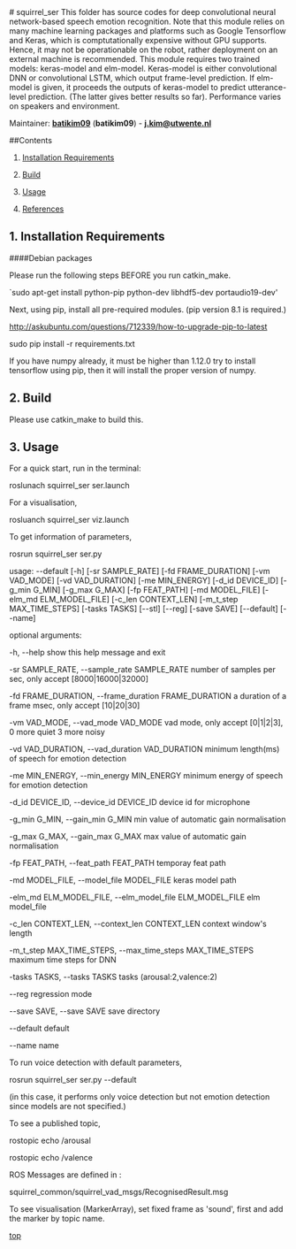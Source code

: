 <a id="top"/> 
# squirrel_ser
This folder has source codes for deep convolutional neural network-based speech emotion recognition. Note that this module relies on many machine learning packages and platforms such as Google Tensorflow and Keras, which is comptutationally expensive without GPU supports. Hence, it may not be operationable on the robot, rather deployment on an external machine is recommended. This module requires two trained models: keras-model and elm-model. Keras-model is either convolutional DNN or convolutional LSTM, which output frame-level prediction. If elm-model is given, it proceeds the outputs of keras-model to predict utterance-level prediction. (The latter gives better results so far). Performance varies on speakers and environment.

Maintainer: [**batikim09**](https://github.com/**github-user**/) (**batikim09**) - **j.kim@utwente.nl**

##Contents
1. <a href="#1--installation-requirements">Installation Requirements</a>

2. <a href="#2--build">Build</a>

3. <a href="#3--usage">Usage</a>

4. <a href="#3--references">References</a>

## 1. Installation Requirements <a id="1--installation-requirements"/>
####Debian packages

Please run the following steps BEFORE you run catkin_make.

`sudo apt-get install python-pip python-dev libhdf5-dev portaudio19-dev'

Next, using pip, install all pre-required modules.
(pip version 8.1 is required.)

http://askubuntu.com/questions/712339/how-to-upgrade-pip-to-latest

sudo pip install -r requirements.txt

If you have numpy already, it must be higher than 1.12.0
try to install tensorflow using pip, then it will install the proper version of numpy.

## 2. Build <a id="2--build"/>

Please use catkin_make to build this.

## 3. Usage <a id="3--usage"/>
For a quick start, run in the terminal:

roslunach squirrel_ser ser.launch

For a visualisation,

rosluanch squirrel_ser viz.launch

To get information of parameters, 

rosrun squirrel_ser ser.py

usage: --default [-h] [-sr SAMPLE_RATE] [-fd FRAME_DURATION] [-vm VAD_MODE]
                 [-vd VAD_DURATION] [-me MIN_ENERGY] [-d_id DEVICE_ID]
                 [-g_min G_MIN] [-g_max G_MAX] [-fp FEAT_PATH]
                 [-md MODEL_FILE] [-elm_md ELM_MODEL_FILE]
                 [-c_len CONTEXT_LEN] [-m_t_step MAX_TIME_STEPS]
                 [-tasks TASKS] [--stl] [--reg] [-save SAVE] [--default]
                 [--name]

optional arguments:
  
  -h, --help            show this help message and exit
  
  -sr SAMPLE_RATE, --sample_rate SAMPLE_RATE
                        number of samples per sec, only accept
                        [8000|16000|32000]
  
  -fd FRAME_DURATION, --frame_duration FRAME_DURATION
                        a duration of a frame msec, only accept [10|20|30]
  
  -vm VAD_MODE, --vad_mode VAD_MODE
                        vad mode, only accept [0|1|2|3], 0 more quiet 3 more
                        noisy
  
  -vd VAD_DURATION, --vad_duration VAD_DURATION
                        minimum length(ms) of speech for emotion detection
  
  -me MIN_ENERGY, --min_energy MIN_ENERGY
                        minimum energy of speech for emotion detection
  
  -d_id DEVICE_ID, --device_id DEVICE_ID
                        device id for microphone
  
  -g_min G_MIN, --gain_min G_MIN
                        min value of automatic gain normalisation
  
  -g_max G_MAX, --gain_max G_MAX
                        max value of automatic gain normalisation
  
  -fp FEAT_PATH, --feat_path FEAT_PATH
                        temporay feat path
  
  -md MODEL_FILE, --model_file MODEL_FILE
                        keras model path
  
  -elm_md ELM_MODEL_FILE, --elm_model_file ELM_MODEL_FILE
                        elm model_file
  
  -c_len CONTEXT_LEN, --context_len CONTEXT_LEN
                        context window's length
  
  -m_t_step MAX_TIME_STEPS, --max_time_steps MAX_TIME_STEPS
                        maximum time steps for DNN
  
  -tasks TASKS, --tasks TASKS
                        tasks (arousal:2,valence:2)
  
  --reg                 regression mode
  
  --save SAVE, --save SAVE
                        save directory
  
  --default             default
  
  --name                name
  
  
To run voice detection with default parameters,

rosrun squirrel_ser ser.py --default

(in this case, it performs only voice detection but not emotion detection since models are not specified.)

To see a published topic,

rostopic echo /arousal

rostopic echo /valence

ROS Messages are defined in :

squirrel_common/squirrel_vad_msgs/RecognisedResult.msg

To see visualisation (MarkerArray), set fixed frame as 'sound', first and add the marker by topic name.

<a href="#top">top</a>
